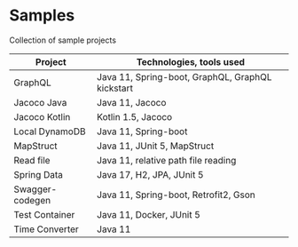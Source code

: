 # Samples

Collection of sample projects

| Project        | Technologies, tools used                         |
|----------------|--------------------------------------------------|
| GraphQL        | Java 11, Spring-boot, GraphQL, GraphQL kickstart |
| Jacoco Java    | Java 11, Jacoco                                  |
| Jacoco Kotlin  | Kotlin 1.5, Jacoco                               |
| Local DynamoDB | Java 11, Spring-boot                             |
| MapStruct      | Java 11, JUnit 5, MapStruct                      |
| Read file      | Java 11, relative path file reading              |
| Spring Data    | Java 17, H2, JPA, JUnit 5                        |
| Swagger-codegen | Java 11, Spring-boot, Retrofit2, Gson           |
| Test Container | Java 11, Docker, JUnit 5                         |
| Time Converter | Java 11                                          |

